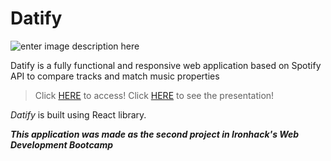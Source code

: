 # Datify

![enter image description here](https://i.ibb.co/SvD1RRp/Captura-de-tela-de-2021-02-19-12-03-55.png)

Datify is a fully functional and responsive web application based on Spotify API to compare tracks and match music properties

> Click [HERE](https://gracious-bassi-f1a28d.netlify.app) to access! 
> Click [HERE](https://docs.google.com/presentation/d/1edX30zJxJ0DYjgK6w2tVi2moxO9grqLTadlwFkiaZgM/edit?usp=sharing) to see the presentation!

_Datify_ is built using React library.

**_This application was made as the second project in Ironhack's Web Development Bootcamp_**


